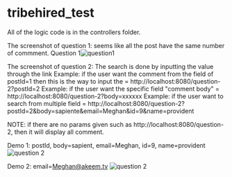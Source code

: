 # tribehired_test

All of the logic code is in the controllers folder.

The screenshot of question 1: seems like all the post have the same number of commment.
Question 1![question1](https://user-images.githubusercontent.com/55307820/202038443-fe527bc2-2d88-4734-b475-d0a0638306e1.png)




The screenshot of question 2: The search is done by inputting the value through the link 
Example: 
if the user want the comment from the field of postId=1 then this is the way to input the = http://localhost:8080/question-2?postId=2
Example: 
if the user want the specific field "comment body"  = http://localhost:8080/question-2?body=xxxxxx
Example: 
if the user want to search from multiple field  = http://localhost:8080/question-2?postId=2&body=sapiente&email=Meghan&id=9&name=provident

NOTE: if there are no params given such as http://localhost:8080/question-2, then it will display all comment.



Demo 1: postId, body=sapient, email=Meghan, id=9, name=provident
![question 2](https://user-images.githubusercontent.com/55307820/202039486-c03cd4bf-1703-4003-98f5-c59882592c2a.png)

Demo 2: email=Meghan@akeem.tv
![question 2](https://user-images.githubusercontent.com/55307820/202039776-3dc36555-0921-4815-91e0-7ed001654dba.png)
